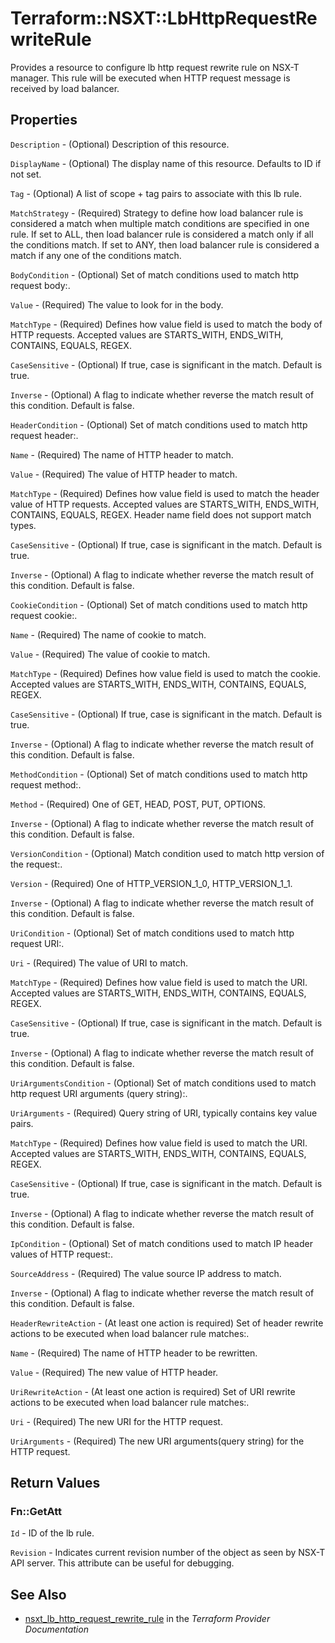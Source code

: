 # Terraform::NSXT::LbHttpRequestRewriteRule

Provides a resource to configure lb http request rewrite rule on NSX-T manager. This rule will be executed when HTTP request message is received by load balancer.

## Properties

`Description` - (Optional) Description of this resource.

`DisplayName` - (Optional) The display name of this resource. Defaults to ID if not set.

`Tag` - (Optional) A list of scope + tag pairs to associate with this lb rule.

`MatchStrategy` - (Required) Strategy to define how load balancer rule is considered a match when multiple match conditions are specified in one rule. If set to ALL, then load balancer rule is considered a match only if all the conditions match. If set to ANY, then load balancer rule is considered a match if any one of the conditions match.

`BodyCondition` - (Optional) Set of match conditions used to match http request body:.

`Value` - (Required) The value to look for in the body.

`MatchType` - (Required) Defines how value field is used to match the body of HTTP requests. Accepted values are STARTS_WITH, ENDS_WITH, CONTAINS, EQUALS, REGEX.

`CaseSensitive` - (Optional) If true, case is significant in the match. Default is true.

`Inverse` - (Optional) A flag to indicate whether reverse the match result of this condition. Default is false.

`HeaderCondition` - (Optional) Set of match conditions used to match http request header:.

`Name` - (Required) The name of HTTP header to match.

`Value` - (Required) The value of HTTP header to match.

`MatchType` - (Required) Defines how value field is used to match the header value of HTTP requests. Accepted values are STARTS_WITH, ENDS_WITH, CONTAINS, EQUALS, REGEX. Header name field does not support match types.

`CaseSensitive` - (Optional) If true, case is significant in the match. Default is true.

`Inverse` - (Optional) A flag to indicate whether reverse the match result of this condition. Default is false.

`CookieCondition` - (Optional) Set of match conditions used to match http request cookie:.

`Name` - (Required) The name of cookie to match.

`Value` - (Required) The value of cookie to match.

`MatchType` - (Required) Defines how value field is used to match the cookie. Accepted values are STARTS_WITH, ENDS_WITH, CONTAINS, EQUALS, REGEX.

`CaseSensitive` - (Optional) If true, case is significant in the match. Default is true.

`Inverse` - (Optional) A flag to indicate whether reverse the match result of this condition. Default is false.

`MethodCondition` - (Optional) Set of match conditions used to match http request method:.

`Method` - (Required) One of GET, HEAD, POST, PUT, OPTIONS.

`Inverse` - (Optional) A flag to indicate whether reverse the match result of this condition. Default is false.

`VersionCondition` - (Optional) Match condition used to match http version of the request:.

`Version` - (Required) One of HTTP_VERSION_1_0, HTTP_VERSION_1_1.

`Inverse` - (Optional) A flag to indicate whether reverse the match result of this condition. Default is false.

`UriCondition` - (Optional) Set of match conditions used to match http request URI:.

`Uri` - (Required) The value of URI to match.

`MatchType` - (Required) Defines how value field is used to match the URI. Accepted values are STARTS_WITH, ENDS_WITH, CONTAINS, EQUALS, REGEX.

`CaseSensitive` - (Optional) If true, case is significant in the match. Default is true.

`Inverse` - (Optional) A flag to indicate whether reverse the match result of this condition. Default is false.

`UriArgumentsCondition` - (Optional) Set of match conditions used to match http request URI arguments (query string):.

`UriArguments` - (Required) Query string of URI, typically contains key value pairs.

`MatchType` - (Required) Defines how value field is used to match the URI. Accepted values are STARTS_WITH, ENDS_WITH, CONTAINS, EQUALS, REGEX.

`CaseSensitive` - (Optional) If true, case is significant in the match. Default is true.

`Inverse` - (Optional) A flag to indicate whether reverse the match result of this condition. Default is false.

`IpCondition` - (Optional) Set of match conditions used to match IP header values of HTTP request:.

`SourceAddress` - (Required) The value source IP address to match.

`Inverse` - (Optional) A flag to indicate whether reverse the match result of this condition. Default is false.

`HeaderRewriteAction` - (At least one action is required) Set of header rewrite actions to be executed when load balancer rule matches:.

`Name` - (Required) The name of HTTP header to be rewritten.

`Value` - (Required) The new value of HTTP header.

`UriRewriteAction` - (At least one action is required) Set of URI rewrite actions to be executed when load balancer rule matches:.

`Uri` - (Required) The new URI for the HTTP request.

`UriArguments` - (Required) The new URI arguments(query string) for the HTTP request.


## Return Values

### Fn::GetAtt

`Id` - ID of the lb rule.

`Revision` - Indicates current revision number of the object as seen by NSX-T API server. This attribute can be useful for debugging.

## See Also

* [nsxt_lb_http_request_rewrite_rule](https://www.terraform.io/docs/providers/nsxt/r/lb_http_request_rewrite_rule.html) in the _Terraform Provider Documentation_